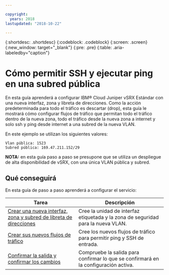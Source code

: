 ```yaml
---

copyright:
  years: 2018
lastupdated: "2018-10-22"

---
```


{:shortdesc: .shortdesc}
{:codeblock: .codeblock}
{:screen: .screen}
{:new_window: target="_blank"}
{:pre: .pre}
{:table: .aria-labeledby="caption"}

# Cómo permitir SSH y ejecutar ping en una subred pública
En esta guía aprenderá a configurar IBM® Cloud Juniper vSRX Estándar con una nueva interfaz, zona y libreta de direcciones. Como la acción predeterminada para todo el tráfico es descartar (drop), esta guía le mostrará cómo configurar flujos de tráfico que permitan todo el tráfico dentro de la nueva zona, todo el tráfico desde la nueva zona a internet y solo ssh y ping desde internet a una subred de la nueva VLAN.

En este ejemplo se utilizan los siguientes valores:
```
Vlan pública: 1523
Subred pública: 169.47.211.152/29
```

**NOTA:** en esta guía paso a paso se presupone que se utiliza un despliegue de alta disponibilidad de vSRX, con una única VLAN pública y subred.

## Qué conseguirá

En esta guía de paso a paso aprenderá a configurar el servicio:

Tarea  | Descripción
------------- | -------------
[Crear una nueva interfaz, zona y subred de libreta de direcciones](ssh-create-interface.html) | Cree la unidad de interfaz etiquetada y la zona de seguridad para la nueva VLAN.
[Crear sus nuevos flujos de tráfico](ssh-create-flows.html) | Cree los nuevos flujos de tráfico para permitir ping y SSH de entrada.
[Confirmar la salida y confirmar los cambios](ssh-check-output.html) | Compruebe la salida para confirmar lo que se confirmará en la configuración activa.
